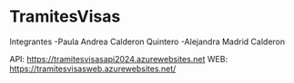# TramitesVisas
Integrantes 
-Paula Andrea Calderon Quintero 
-Alejandra Madrid Calderon 

API: https://tramitesvisasapi2024.azurewebsites.net
WEB: https://tramitesvisasweb.azurewebsites.net/
